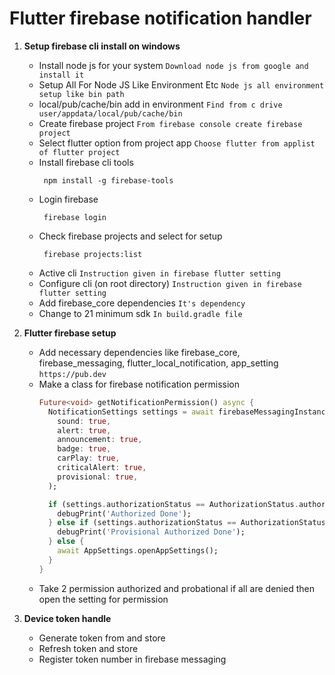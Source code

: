 # **Flutter firebase notification handler**

1. **Setup firebase cli install on windows**
    - Install node js for your system `Download node js from google and install it`
    - Setup All For Node JS Like Environment Etc `Node js all environment setup like bin path`
    - local/pub/cache/bin add in environment `Find from c drive user/appdata/local/pub/cache/bin`
    - Create firebase project `From firebase console create firebase project`
    - Select flutter option from project app `Choose flutter from applist of flutter project`
    - Install firebase cli tools
      ```shell
       npm install -g firebase-tools
      ```
    - Login firebase
      ```shell
       firebase login
      ```
    - Check firebase projects and select for setup
      ```shell
       firebase projects:list
      ```
    - Active cli `Instruction given in firebase flutter setting`
    - Configure cli (on root directory) `Instruction given in firebase flutter setting`
    - Add firebase_core dependencies `It's dependency`
    - Change to 21 minimum sdk `In build.gradle file`

2. **Flutter firebase setup**
    - Add necessary dependencies like firebase_core, firebase_messaging, flutter_local_notification,
      app_setting `https://pub.dev`
    - Make a class for firebase notification permission
      ```dart
      Future<void> getNotificationPermission() async {
        NotificationSettings settings = await firebaseMessagingInstance.requestPermission(
          sound: true,
          alert: true,
          announcement: true,
          badge: true,
          carPlay: true,
          criticalAlert: true,
          provisional: true,
        );

        if (settings.authorizationStatus == AuthorizationStatus.authorized) {
          debugPrint('Authorized Done');
        } else if (settings.authorizationStatus == AuthorizationStatus.provisional) {
          debugPrint('Provisional Authorized Done');
        } else {
          await AppSettings.openAppSettings();
        }
      }
      ```
    - Take 2 permission authorized and probational if all are denied then open the setting for
      permission

3. **Device token handle**
    - Generate token from and store
    - Refresh token and store
    - Register token number in firebase messaging
